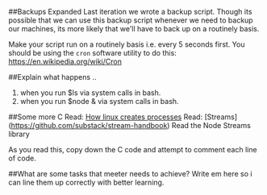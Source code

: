 ##Backups Expanded
Last iteration we wrote a backup script. Though its possible that we can use this backup script whenever we need to backup our machines, its more likely that we'll have to back up on a routinely basis. 

Make your script run on a routinely basis i.e. every 5 seconds first. You should be using the `cron` software utility to do this: https://en.wikipedia.org/wiki/Cron

##Explain what happens ..
1. when you run $ls via system calls in bash. 
2. when you run $node & via system calls in bash.

##Some more C
Read: [How linux creates processes](https://brandonwamboldt.ca/how-linux-creates-processes-1528/)
Read: [Streams] (https://github.com/substack/stream-handbook)
Read the Node Streams library

As you read this, copy down the C code and attempt to comment each line of code.

##What are some tasks that meeter needs to achieve?
Write em here so i can line them up correctly with better learning.

